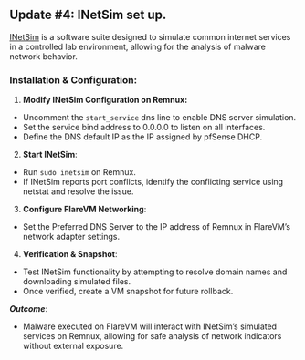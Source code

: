 ## Update #4: **INetSim** set up.
[INetSim](https://www.inetsim.org/) is a software suite designed to simulate common internet services in a controlled lab environment, allowing for the analysis of malware network behavior.

### Installation & Configuration:
1. **Modify INetSim Configuration on Remnux:**
- Uncomment the `start_service` dns line to enable DNS server simulation.
- Set the service bind address to 0.0.0.0 to listen on all interfaces.
- Define the DNS default IP as the IP assigned by pfSense DHCP.
2. **Start INetSim**:
- Run `sudo inetsim` on Remnux.
- If INetSim reports port conflicts, identify the conflicting service using netstat and resolve the issue.
3. **Configure FlareVM Networking**:
- Set the Preferred DNS Server to the IP address of Remnux in FlareVM’s network adapter settings.
4. **Verification & Snapshot**:
- Test INetSim functionality by attempting to resolve domain names and downloading simulated files.
- Once verified, create a VM snapshot for future rollback.

***Outcome***:
- Malware executed on FlareVM will interact with INetSim’s simulated services on Remnux, allowing for safe analysis of network indicators without external exposure.
